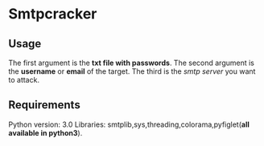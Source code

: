 # Smtpcracker
## Usage
The first argument is the **txt file with passwords**.
The second argument is the **username** or **email** of the target.
The third is the *smtp server* you want to attack.
## Requirements
Python version: 3.0
Libraries: smtplib,sys,threading,colorama,pyfiglet(**all available in python3**).
